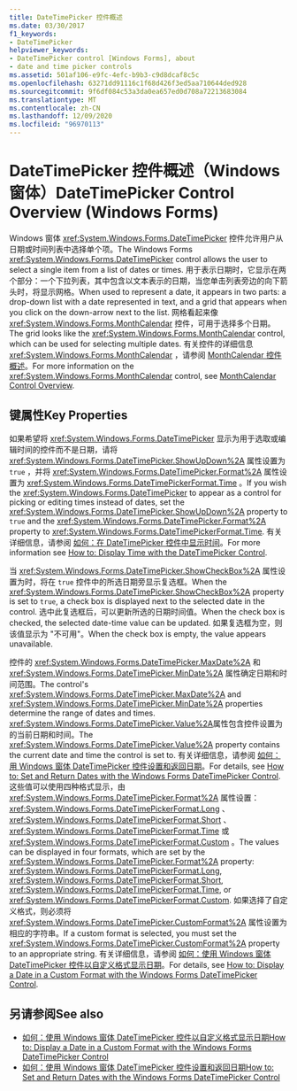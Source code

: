 ```yaml
---
title: DateTimePicker 控件概述
ms.date: 03/30/2017
f1_keywords:
- DateTimePicker
helpviewer_keywords:
- DateTimePicker control [Windows Forms], about
- date and time picker controls
ms.assetid: 501af106-e9fc-4efc-b9b3-c9d8dcaf8c5c
ms.openlocfilehash: 63271dd91116c1f68d426f3ed5aa710644ded928
ms.sourcegitcommit: 9f6df084c53a3da0ea657ed0d708a72213683084
ms.translationtype: MT
ms.contentlocale: zh-CN
ms.lasthandoff: 12/09/2020
ms.locfileid: "96970113"
---
```

# <a name="datetimepicker-control-overview-windows-forms"></a><span data-ttu-id="c1de9-102">DateTimePicker 控件概述（Windows 窗体）</span><span class="sxs-lookup"><span data-stu-id="c1de9-102">DateTimePicker Control Overview (Windows Forms)</span></span>
<span data-ttu-id="c1de9-103">Windows 窗体 <xref:System.Windows.Forms.DateTimePicker> 控件允许用户从日期或时间列表中选择单个项。</span><span class="sxs-lookup"><span data-stu-id="c1de9-103">The Windows Forms <xref:System.Windows.Forms.DateTimePicker> control allows the user to select a single item from a list of dates or times.</span></span> <span data-ttu-id="c1de9-104">用于表示日期时，它显示在两个部分：一个下拉列表，其中包含以文本表示的日期，当您单击列表旁边的向下箭头时，将显示网格。</span><span class="sxs-lookup"><span data-stu-id="c1de9-104">When used to represent a date, it appears in two parts: a drop-down list with a date represented in text, and a grid that appears when you click on the down-arrow next to the list.</span></span> <span data-ttu-id="c1de9-105">网格看起来像 <xref:System.Windows.Forms.MonthCalendar> 控件，可用于选择多个日期。</span><span class="sxs-lookup"><span data-stu-id="c1de9-105">The grid looks like the <xref:System.Windows.Forms.MonthCalendar> control, which can be used for selecting multiple dates.</span></span> <span data-ttu-id="c1de9-106">有关控件的详细信息 <xref:System.Windows.Forms.MonthCalendar> ，请参阅 [MonthCalendar 控件概述](monthcalendar-control-overview-windows-forms.md)。</span><span class="sxs-lookup"><span data-stu-id="c1de9-106">For more information on the <xref:System.Windows.Forms.MonthCalendar> control, see [MonthCalendar Control Overview](monthcalendar-control-overview-windows-forms.md).</span></span>  
  
## <a name="key-properties"></a><span data-ttu-id="c1de9-107">键属性</span><span class="sxs-lookup"><span data-stu-id="c1de9-107">Key Properties</span></span>  
 <span data-ttu-id="c1de9-108">如果希望将 <xref:System.Windows.Forms.DateTimePicker> 显示为用于选取或编辑时间的控件而不是日期，请将 <xref:System.Windows.Forms.DateTimePicker.ShowUpDown%2A> 属性设置为 `true` ，并将 <xref:System.Windows.Forms.DateTimePicker.Format%2A> 属性设置为 <xref:System.Windows.Forms.DateTimePickerFormat.Time> 。</span><span class="sxs-lookup"><span data-stu-id="c1de9-108">If you wish the <xref:System.Windows.Forms.DateTimePicker> to appear as a control for picking or editing times instead of dates, set the <xref:System.Windows.Forms.DateTimePicker.ShowUpDown%2A> property to `true` and the <xref:System.Windows.Forms.DateTimePicker.Format%2A> property to <xref:System.Windows.Forms.DateTimePickerFormat.Time>.</span></span> <span data-ttu-id="c1de9-109">有关详细信息，请参阅 [如何：在 DateTimePicker 控件中显示时间](how-to-display-time-with-the-datetimepicker-control.md)。</span><span class="sxs-lookup"><span data-stu-id="c1de9-109">For more information see [How to: Display Time with the DateTimePicker Control](how-to-display-time-with-the-datetimepicker-control.md).</span></span>  
  
 <span data-ttu-id="c1de9-110">当 <xref:System.Windows.Forms.DateTimePicker.ShowCheckBox%2A> 属性设置为时，将在 `true` 控件中的所选日期旁显示复选框。</span><span class="sxs-lookup"><span data-stu-id="c1de9-110">When the <xref:System.Windows.Forms.DateTimePicker.ShowCheckBox%2A> property is set to `true`, a check box is displayed next to the selected date in the control.</span></span> <span data-ttu-id="c1de9-111">选中此复选框后，可以更新所选的日期时间值。</span><span class="sxs-lookup"><span data-stu-id="c1de9-111">When the check box is checked, the selected date-time value can be updated.</span></span> <span data-ttu-id="c1de9-112">如果复选框为空，则该值显示为 "不可用"。</span><span class="sxs-lookup"><span data-stu-id="c1de9-112">When the check box is empty, the value appears unavailable.</span></span>  
  
 <span data-ttu-id="c1de9-113">控件的 <xref:System.Windows.Forms.DateTimePicker.MaxDate%2A> 和 <xref:System.Windows.Forms.DateTimePicker.MinDate%2A> 属性确定日期和时间范围。</span><span class="sxs-lookup"><span data-stu-id="c1de9-113">The control's <xref:System.Windows.Forms.DateTimePicker.MaxDate%2A> and <xref:System.Windows.Forms.DateTimePicker.MinDate%2A> properties determine the range of dates and times.</span></span> <span data-ttu-id="c1de9-114"><xref:System.Windows.Forms.DateTimePicker.Value%2A>属性包含控件设置为的当前日期和时间。</span><span class="sxs-lookup"><span data-stu-id="c1de9-114">The <xref:System.Windows.Forms.DateTimePicker.Value%2A> property contains the current date and time the control is set to.</span></span> <span data-ttu-id="c1de9-115">有关详细信息，请参阅 [如何：用 Windows 窗体 DateTimePicker 控件设置和返回日期](how-to-set-and-return-dates-with-the-windows-forms-datetimepicker-control.md)。</span><span class="sxs-lookup"><span data-stu-id="c1de9-115">For details, see [How to: Set and Return Dates with the Windows Forms DateTimePicker Control](how-to-set-and-return-dates-with-the-windows-forms-datetimepicker-control.md).</span></span> <span data-ttu-id="c1de9-116">这些值可以使用四种格式显示，由 <xref:System.Windows.Forms.DateTimePicker.Format%2A> 属性设置： <xref:System.Windows.Forms.DateTimePickerFormat.Long> 、 <xref:System.Windows.Forms.DateTimePickerFormat.Short> 、 <xref:System.Windows.Forms.DateTimePickerFormat.Time> 或 <xref:System.Windows.Forms.DateTimePickerFormat.Custom> 。</span><span class="sxs-lookup"><span data-stu-id="c1de9-116">The values can be displayed in four formats, which are set by the <xref:System.Windows.Forms.DateTimePicker.Format%2A> property: <xref:System.Windows.Forms.DateTimePickerFormat.Long>, <xref:System.Windows.Forms.DateTimePickerFormat.Short>, <xref:System.Windows.Forms.DateTimePickerFormat.Time>, or <xref:System.Windows.Forms.DateTimePickerFormat.Custom>.</span></span> <span data-ttu-id="c1de9-117">如果选择了自定义格式，则必须将 <xref:System.Windows.Forms.DateTimePicker.CustomFormat%2A> 属性设置为相应的字符串。</span><span class="sxs-lookup"><span data-stu-id="c1de9-117">If a custom format is selected, you must set the <xref:System.Windows.Forms.DateTimePicker.CustomFormat%2A> property to an appropriate string.</span></span> <span data-ttu-id="c1de9-118">有关详细信息，请参阅 [如何：使用 Windows 窗体 DateTimePicker 控件以自定义格式显示日期](display-a-date-in-a-custom-format-with-wf-datetimepicker-control.md)。</span><span class="sxs-lookup"><span data-stu-id="c1de9-118">For details, see [How to: Display a Date in a Custom Format with the Windows Forms DateTimePicker Control](display-a-date-in-a-custom-format-with-wf-datetimepicker-control.md).</span></span>  
  
## <a name="see-also"></a><span data-ttu-id="c1de9-119">另请参阅</span><span class="sxs-lookup"><span data-stu-id="c1de9-119">See also</span></span>

- [<span data-ttu-id="c1de9-120">如何：使用 Windows 窗体 DateTimePicker 控件以自定义格式显示日期</span><span class="sxs-lookup"><span data-stu-id="c1de9-120">How to: Display a Date in a Custom Format with the Windows Forms DateTimePicker Control</span></span>](display-a-date-in-a-custom-format-with-wf-datetimepicker-control.md)
- [<span data-ttu-id="c1de9-121">如何：使用 Windows 窗体 DateTimePicker 控件设置和返回日期</span><span class="sxs-lookup"><span data-stu-id="c1de9-121">How to: Set and Return Dates with the Windows Forms DateTimePicker Control</span></span>](how-to-set-and-return-dates-with-the-windows-forms-datetimepicker-control.md)
